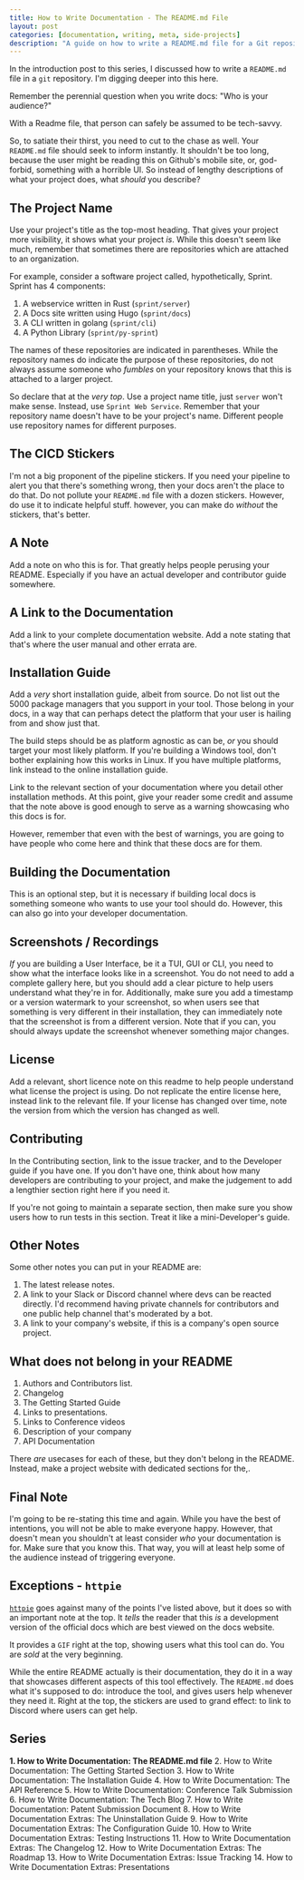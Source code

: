 ```yaml
---
title: How to Write Documentation - The README.md File
layout: post
categories: [documentation, writing, meta, side-projects]
description: "A guide on how to write a README.md file for a Git repository."
---
```


In the introduction post to this series, I discussed how to write a `README.md`
file in a `git` repository. I'm digging deeper into this here.

Remember the perennial question when you write docs: "Who is your audience?"

With a Readme file, that person can safely be assumed to be tech-savvy.

So, to satiate their thirst, you need to cut to the chase as well. Your
`README.md` file should seek to inform instantly. It shouldn't be too long,
because the user might be reading this on Github's mobile site, or, god-forbid,
something with a horrible UI. So instead of lengthy descriptions of what your
project does, what *should* you describe?

## The Project Name

Use your project's title as the top-most heading. That gives your project more
visibility, it shows what your project *is*. While this doesn't seem like much,
remember that sometimes there are repositories which are attached to an
organization.

For example, consider a software project called, hypothetically, Sprint. Sprint
has 4 components:

1. A webservice written in Rust (`sprint/server`)
2. A Docs site written using Hugo (`sprint/docs`)
3. A CLI written in golang (`sprint/cli`)
4. A Python Library (`sprint/py-sprint`)

The names of these repositories are indicated in parentheses. While the
repository names do indicate the purpose of these repositories, do not always
assume someone who *fumbles* on your repository knows that this is attached to
a larger project.

So declare that at the *very top*. Use a project name title, just `server`
won't make sense. Instead, use `Sprint Web Service`. Remember that your
repository name doesn't have to be your project's name. Different people use
repository names for different purposes.

## The CICD Stickers

I'm not a big proponent of the pipeline stickers. If you need your pipeline to
alert you that there's something wrong, then your docs aren't the place to do
that. Do not pollute your `README.md` file with a dozen stickers. However, do
use it to indicate helpful stuff. however, you can make do *without* the
stickers, that's better.

## A Note

Add a note on who this is for. That greatly helps people perusing your README.
Especially if you have an actual developer and contributor guide somewhere.

## A Link to the Documentation

Add a link to your complete documentation website. Add a note stating that
that's where the user manual and other errata are.

## Installation Guide

Add a *very* short installation guide, albeit from source. Do not list out the
5000 package managers that you support in your tool. Those belong in your docs,
in a way that can perhaps detect the platform that your user is hailing from
and show just that.

The build steps should be as platform agnostic as can be, *or* you should
target your most likely platform. If you're building a Windows tool, don't
bother explaining how this works in Linux. If you have multiple platforms, link
instead to the online installation guide.

Link to the relevant section of your documentation where you detail other
installation methods. At this point, give your reader some credit and assume
that the note above is good enough to serve as a warning showcasing who this
docs is for.

However, remember that even with the best of warnings, you are going to have
people who come here and think that these docs are for them.

## Building the Documentation

This is an optional step, but it is necessary if building local docs is
something someone who wants to use your tool should do. However, this can also
go into your developer documentation.

## Screenshots / Recordings

*If* you are building a User Interface, be it a TUI, GUI or CLI, you need to
show what the interface looks like in a screenshot. You do not need to add a
complete gallery here, but you should add a clear picture to help users
understand what they're in for. Additionally, make sure you add a timestamp or
a version watermark to your screenshot, so when users see that something is
very different in their installation, they can immediately note that the
screenshot is from a different version. Note that if you can, you should always
update the screenshot whenever something major changes.

## License

Add a relevant, short licence note on this readme to help people understand
what license the project is using. Do not replicate the entire license here,
instead link to the relevant file. If your license has changed over time, note
the version from which the version has changed as well.

## Contributing

In the Contributing section, link to the issue tracker, and to the Developer
guide if you have one. If you don't have one, think about how many developers
are contributing to your project, and make the judgement to add a lengthier
section right here if you need it.

If you're not going to maintain a separate section, then make sure you show users
how to run tests in this section. Treat it like a mini-Developer's guide.

## Other Notes

Some other notes you can put in your README are:

1. The latest release notes.
2. A link to your Slack or Discord channel where devs can be reacted directly. I'd recommend having private channels for contributors and one public help channel that's moderated by a bot.
3. A link to your company's website, if this is a company's open source project.

## What does not belong in your README

1. Authors and Contributors list.
2. Changelog
3. The Getting Started Guide
4. Links to presentations.
5. Links to Conference videos
6. Description of your company
7. API Documentation

There *are* usecases for each of these, but they don't belong in the README. Instead, make a project website with dedicated sections for the,.

## Final Note

I'm going to be re-stating this time and again. While you have the best of intentions, you will not be able to make everyone happy. However, that doesn't mean you shouldn't at least consider *who* your documentation is for. Make sure that you know this. That way, you will at least help some of the audience instead of triggering everyone.

## Exceptions - `httpie`

[`httpie`](https://github.com/httpie/httpie) goes against many of the points I've listed above, but it does so with an important note at the top. It *tells* the reader that this *is* a development version of the official docs which are best viewed on the docs website.

It provides a `GIF` right at the top, showing users what this tool can do. You are *sold* at the very beginning.

While the entire README actually is their documentation, they do it in a way that showcases different aspects of this tool effectively. The `README.md` does what it's supposed to do: introduce the tool, and gives users help whenever they need it. Right at the top, the stickers are used to grand effect: to link to Discord where users can get help.

## Series

**1. How to Write Documentation: The README.md file**
2. How to Write Documentation: The Getting Started Section
3. How to Write Documentation: The Installation Guide
4. How to Write Documentation: The API Reference
5. How to Write Documentation: Conference Talk Submission
6. How to Write Documentation: The Tech Blog
7. How to Write Documentation: Patent Submission Document
8. How to Write Documentation Extras: The Uninstallation Guide
9. How to Write Documentation Extras: The Configuration Guide
10. How to Write Documentation Extras: Testing Instructions
11. How to Write Documentation Extras: The Changelog
12. How to Write Documentation Extras: The Roadmap
13. How to Write Documentation Extras: Issue Tracking
14. How to Write Documentation Extras: Presentations
